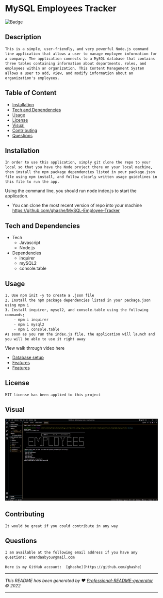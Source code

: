 # MySQL Employees Tracker

![Badge](https://img.shields.io/badge/License-MIT-blue.svg)

## Description

    This is a simple, user-friendly, and very powerful Node.js command line application that allows a user to manage employee information for a company. The application connects to a MySQL database that contains three tables containing information about departments, roles, and employees within an organization. This Content Management System allows a user to add, view, and modify information about an organization's employees.

## Table of Content

- [Installation](#installation)
- [Tech and Dependencies](#tech-and-dependencies)
- [Usage](#usage)
- [License](#license)
- [Visual](#visual)
- [Contributing](#contributing)
- [Questions](#questions)

## Installation

    In order to use this application, simply git clone the repo to your local so that you have the Node project there on your local machine, then install the npm package dependencies listed in your package.json file using npm install, and follow clearly written usage guidelines in this file to run the app.

Using the command line, you should run node index.js to start the application.

- You can clone the most recent version of repo into your machine
  https://github.com/ghashe/MySQL-Employee-Tracker

## Tech and Dependencies

- Tech
  - Javascript
  - Node.js
- Dependencies
  - inquirer
  - mySQL2
  - console.table

## Usage

    1. Use npm init -y to create a .json file
    2. Install the npm package dependencies listed in your package.json using npm i
    3. Install inquirer, mysql2, and console.table using the following commands;
        - npm i inquirer
        - npm i mysql2
        - npm i console.table
    As soon as you run the index.js file, the application will launch and you will be able to use it right away

View walk through video here

- [Database setup](https://drive.google.com/file/d/15pQMB-2C2QQconTxnf6h-jXSYMLnfjZP/view)
- [Features](https://drive.google.com/file/d/1BaQQ57KShJdeKoe14vOncIriw8Z8gFBO/view)
- [Features](https://drive.google.com/file/d/1WlHlltgb03UDGgsAZQq4rr50B6LBibCw/view)<br>

## License

    MIT license has been applied to this project

## Visual

![alt text](./assets/images/MySQL_employee_tracker_screenshot.png)
<br>

## Contributing

    It would be great if you could contribute in any way

## Questions

    I am available at the following email address if you have any questions: emandaabyou@gmail.com

    Here is my GitHub account:  [ghashe](https://github.com/ghashe)

---

_This README has been generated by ❤ [Professional-README-generator](https://github.com/ghashe/professional-README-generator) © 2022_

---
